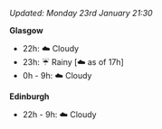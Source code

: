 *Updated: Monday 23rd January 21:30*

**Glasgow**

* 22h: :cloud: Cloudy
* 23h: :umbrella: Rainy [:cloud: as of 17h]
* 0h - 9h: :cloud: Cloudy

**Edinburgh**

* 22h - 9h: :cloud: Cloudy
